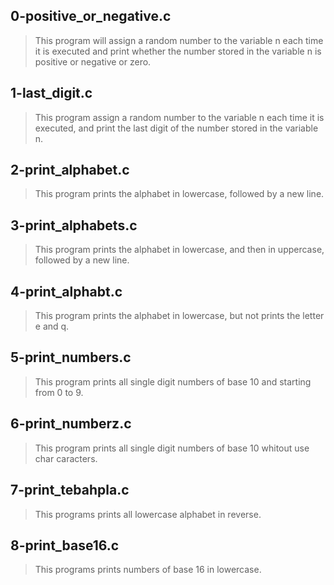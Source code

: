 ## 0-positive_or_negative.c
> This program will assign a random number to the variable n each time it is executed and print whether the number stored in the variable n is positive or negative or zero.

## 1-last_digit.c
> This program assign a random number to the variable n each time it is executed, and print the last digit of the number stored in the variable n.
## 2-print_alphabet.c
> This program prints the alphabet in lowercase, followed by a new line.

## 3-print_alphabets.c
> This program prints the alphabet in lowercase, and then in uppercase, followed by a new line.

## 4-print_alphabt.c
> This program prints the alphabet in lowercase, but not prints the letter e and q.

## 5-print_numbers.c
> This program prints all single digit numbers of base 10 and starting from 0 to 9.

## 6-print_numberz.c
> This program prints all single digit numbers of base 10 whitout use char caracters.

## 7-print_tebahpla.c
> This programs prints all lowercase alphabet in reverse.

## 8-print_base16.c
> This programs prints numbers of base 16 in lowercase.
